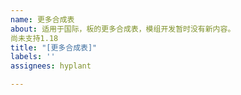 ```yaml
---
name: 更多合成表
about: 适用于国际，板的更多合成表，模组开发暂时没有新内容。
尚未支持1.18
title: "[更多合成表]"
labels: ''
assignees: hyplant

---
```


